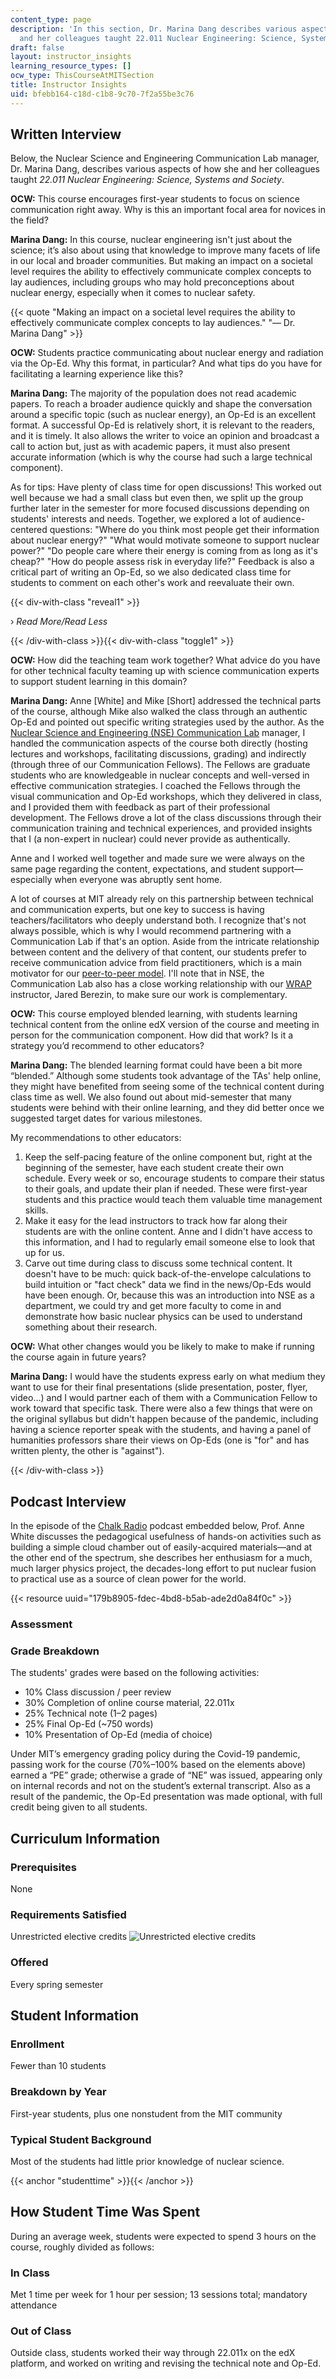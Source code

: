 ```yaml
---
content_type: page
description: 'In this section, Dr. Marina Dang describes various aspects of how she
  and her colleagues taught 22.011 Nuclear Engineering: Science, Systems and Society.'
draft: false
layout: instructor_insights
learning_resource_types: []
ocw_type: ThisCourseAtMITSection
title: Instructor Insights
uid: bfebb164-c18d-c1b8-9c70-7f2a55be3c76
---
```

## Written Interview

Below, the Nuclear Science and Engineering Communication Lab manager, Dr. Marina Dang, describes various aspects of how she and her colleagues taught *22.011 Nuclear Engineering: Science, Systems and Society*.

**OCW:** This course encourages first-year students to focus on science communication right away. Why is this an important focal area for novices in the field?

**Marina Dang:** In this course, nuclear engineering isn't just about the science; it’s also about using that knowledge to improve many facets of life in our local and broader communities. But making an impact on a societal level requires the ability to effectively communicate complex concepts to lay audiences, including groups who may hold preconceptions about nuclear energy, especially when it comes to nuclear safety.

{{< quote "Making an impact on a societal level requires the ability to effectively communicate complex concepts to lay audiences." "— Dr. Marina Dang" >}}

**OCW:** Students practice communicating about nuclear energy and radiation via the Op-Ed. Why this format, in particular? And what tips do you have for facilitating a learning experience like this?

**Marina Dang:** The majority of the population does not read academic papers. To reach a broader audience quickly and shape the conversation around a specific topic (such as nuclear energy), an Op-Ed is an excellent format. A successful Op-Ed is relatively short, it is relevant to the readers, and it is timely. It also allows the writer to voice an opinion and broadcast a call to action but, just as with academic papers, it must also present accurate information (which is why the course had such a large technical component).

As for tips: Have plenty of class time for open discussions! This worked out well because we had a small class but even then, we split up the group further later in the semester for more focused discussions depending on students' interests and needs. Together, we explored a lot of audience-centered questions: "Where do you think most people get their information about nuclear energy?" "What would motivate someone to support nuclear power?" "Do people care where their energy is coming from as long as it's cheap?" "How do people assess risk in everyday life?" Feedback is also a critical part of writing an Op-Ed, so we also dedicated class time for students to comment on each other's work and reevaluate their own.

{{< div-with-class "reveal1" >}}

› *Read More/Read Less*

{{< /div-with-class >}}{{< div-with-class "toggle1" >}}

**OCW:** How did the teaching team work together? What advice do you have for other technical faculty teaming up with science communication experts to support student learning in this domain?

**Marina Dang:** Anne \[White\] and Mike \[Short\] addressed the technical parts of the course, although Mike also walked the class through an authentic Op-Ed and pointed out specific writing strategies used by the author. As the [Nuclear Science and Engineering (NSE) Communication Lab](https://mitcommlab.mit.edu/nse/) manager, I handled the communication aspects of the course both directly (hosting lectures and workshops, facilitating discussions, grading) and indirectly (through three of our Communication Fellows). The Fellows are graduate students who are knowledgeable in nuclear concepts and well-versed in effective communication strategies. I coached the Fellows through the visual communication and Op-Ed workshops, which they delivered in class, and I provided them with feedback as part of their professional development. The Fellows drove a lot of the class discussions through their communication training and technical experiences, and provided insights that I (a non-expert in nuclear) could never provide as authentically.

Anne and I worked well together and made sure we were always on the same page regarding the content, expectations, and student support—especially when everyone was abruptly sent home.

A lot of courses at MIT already rely on this partnership between technical and communication experts, but one key to success is having teachers/facilitators who deeply understand both. I recognize that's not always possible, which is why I would recommend partnering with a Communication Lab if that's an option. Aside from the intricate relationship between content and the delivery of that content, our students prefer to receive communication advice from field practitioners, which is a main motivator for our [peer-to-peer model](https://mitcommlab.mit.edu/nse/our-educational-model/). I'll note that in NSE, the Communication Lab also has a close working relationship with our [WRAP](https://cmsw.mit.edu/education/writing-rhetoric-professional-communication/) instructor, Jared Berezin, to make sure our work is complementary.

**OCW:** This course employed blended learning, with students learning technical content from the online edX version of the course and meeting in person for the communication component. How did that work? Is it a strategy you’d recommend to other educators?

**Marina Dang:** The blended learning format could have been a bit more “blended.” Although some students took advantage of the TAs' help online, they might have benefited from seeing some of the technical content during class time as well. We also found out about mid-semester that many students were behind with their online learning, and they did better once we suggested target dates for various milestones.

My recommendations to other educators:

1. Keep the self-pacing feature of the online component but, right at the beginning of the semester, have each student create their own schedule. Every week or so, encourage students to compare their status to their goals, and update their plan if needed. These were first-year students and this practice would teach them valuable time management skills.
2. Make it easy for the lead instructors to track how far along their students are with the online content. Anne and I didn't have access to this information, and I had to regularly email someone else to look that up for us.
3. Carve out time during class to discuss some technical content. It doesn't have to be much: quick back-of-the-envelope calculations to build intuition or "fact check" data we find in the news/Op-Eds would have been enough. Or, because this was an introduction into NSE as a department, we could try and get more faculty to come in and demonstrate how basic nuclear physics can be used to understand something about their research.

**OCW:** What other changes would you be likely to make to make if running the course again in future years?

**Marina Dang:** I would have the students express early on what medium they want to use for their final presentations (slide presentation, poster, flyer, video…) and I would partner each of them with a Communication Fellow to work toward that specific task. There were also a few things that were on the original syllabus but didn't happen because of the pandemic, including having a science reporter speak with the students, and having a panel of humanities professors share their views on Op-Eds (one is "for" and has written plenty, the other is "against").

{{< /div-with-class >}}

## Podcast Interview

In the episode of the [Chalk Radio](https://chalk-radio.simplecast.com/) podcast embedded below, Prof. Anne White discusses the pedagogical usefulness of hands-on activities such as building a simple cloud chamber out of easily-acquired materials—and at the other end of the spectrum, she describes her enthusiasm for a much, much larger physics project, the decades-long effort to put nuclear fusion to practical use as a source of clean power for the world. 

{{< resource uuid="179b8905-fdec-4bd8-b5ab-ade2d0a84f0c" >}}

### Assessment

### Grade Breakdown

The students' grades were based on the following activities:

- 10% Class discussion / peer review
- 30% Completion of online course material, 22.011x
- 25% Technical note (1–2 pages)
- 25% Final Op-Ed (~750 words)
- 10% Presentation of Op-Ed (media of choice)

Under MIT’s emergency grading policy during the Covid-19 pandemic, passing work for the course (70%–100% based on the elements above) earned a “PE” grade; otherwise a grade of “NE” was issued, appearing only on internal records and not on the student’s external transcript. Also as a result of the pandemic, the Op-Ed presentation was made optional, with full credit being given to all students.

## Curriculum Information

### Prerequisites

None

### Requirements Satisfied

Unrestricted elective credits ![Unrestricted elective credits](/images/educator/icon-question-unrestrict.png)

### Offered

Every spring semester

## Student Information

### Enrollment

Fewer than 10 students

### Breakdown by Year

First-year students, plus one nonstudent from the MIT community

### Typical Student Background

Most of the students had little prior knowledge of nuclear science.

{{< anchor "studenttime" >}}{{< /anchor >}}

## How Student Time Was Spent

During an average week, students were expected to spend 3 hours on the course, roughly divided as follows:

### In Class

Met 1 time per week for 1 hour per session; 13 sessions total; mandatory attendance

### Out of Class

Outside class, students worked their way through 22.011x on the edX platform, and worked on writing and revising the technical note and Op-Ed.